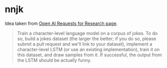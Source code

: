 # nnjk

Idea taken from [Open AI Requests for Research page](https://openai.com/requests-for-research/#funnybot).

> Train a character-level language model on a corpus of jokes.
> To do so, build a jokes dataset (the larger the better; if you do so, please
submit a pull request and we'll link to your dataset), implement a 
character-level LSTM (or use an existing implementation), train it on this
dataset, and draw samples from it. If successful, the output from the LSTM
should be actually funny.

